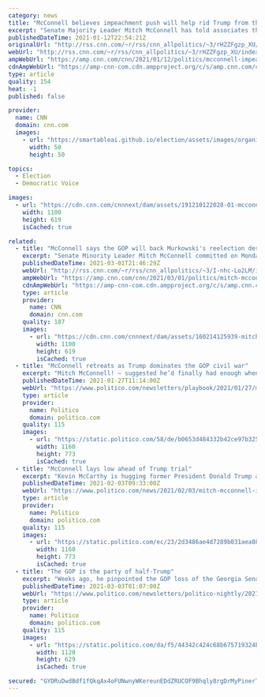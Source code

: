 ```yaml
---
category: news
title: "McConnell believes impeachment push will help rid Trump from the GOP, but has not said if he will vote to convict"
excerpt: "Senate Majority Leader Mitch McConnell has told associates that he thinks President Donald Trump committed impeachable offenses when he incited a deadly mob to attack the US Capitol last week and that he's \"pleased\" Democrats are working to impeach the President, The New York Times reported Tuesday.\n"
publishedDateTime: 2021-01-12T22:54:21Z
originalUrl: "http://rss.cnn.com/~r/rss/cnn_allpolitics/~3/rHZZFgzp_XU/index.html"
webUrl: "http://rss.cnn.com/~r/rss/cnn_allpolitics/~3/rHZZFgzp_XU/index.html"
ampWebUrl: "https://amp.cnn.com/cnn/2021/01/12/politics/mcconnell-impeachment-trump-capitol-riot/index.html"
cdnAmpWebUrl: "https://amp-cnn-com.cdn.ampproject.org/c/s/amp.cnn.com/cnn/2021/01/12/politics/mcconnell-impeachment-trump-capitol-riot/index.html"
type: article
quality: 154
heat: -1
published: false

provider:
  name: CNN
  domain: cnn.com
  images:
    - url: "https://smartableai.github.io/election/assets/images/organizations/cnn.com-50x50.jpg"
      width: 50
      height: 50

topics:
  - Election
  - Democratic Voice

images:
  - url: "https://cdn.cnn.com/cnnnext/dam/assets/191210122028-01-mcconnell-trump-file-super-tease.jpg"
    width: 1100
    height: 619
    isCached: true

related:
  - title: "McConnell says the GOP will back Murkowski's reelection despite Trump threat"
    excerpt: "Senate Minority Leader Mitch McConnell committed on Monday that Senate Republicans will support GOP Sen. Lisa Murkowski's reelection bid in 2022 despite former President Donald Trump advocating that the GOP \"get rid of\" the 17 Republicans in Congress who voted against him during his second impeachment.\n"
    publishedDateTime: 2021-03-01T21:46:29Z
    webUrl: "http://rss.cnn.com/~r/rss/cnn_allpolitics/~3/I-nhc-Lo2LM/index.html"
    ampWebUrl: "https://amp.cnn.com/cnn/2021/03/01/politics/mitch-mcconnell-lisa-murkowski-support/index.html"
    cdnAmpWebUrl: "https://amp-cnn-com.cdn.ampproject.org/c/s/amp.cnn.com/cnn/2021/03/01/politics/mitch-mcconnell-lisa-murkowski-support/index.html"
    type: article
    provider:
      name: CNN
      domain: cnn.com
    quality: 187
    images:
      - url: "https://cdn.cnn.com/cnnnext/dam/assets/160214125939-mitch-mcconnell-jan-27-super-tease.jpg"
        width: 1100
        height: 619
        isCached: true
  - title: "McConnell retreats as Trump dominates the GOP civil war"
    excerpt: "Mitch McConnell! — suggested he’d finally had enough when, in his words, a “mob” of protesters that “was fed lies” stormed Congress after “they were provoked by the president.” McConnell, the NYT reported,"
    publishedDateTime: 2021-01-27T11:14:00Z
    webUrl: "https://www.politico.com/newsletters/playbook/2021/01/27/mcconnell-retreats-as-trump-dominates-the-gop-civil-war-491540"
    type: article
    provider:
      name: Politico
      domain: politico.com
    quality: 115
    images:
      - url: "https://static.politico.com/58/de/b0653d484332b42ce97b3255aab1/210127-mcconnell-ap-773.jpg"
        width: 1160
        height: 773
        isCached: true
  - title: "McConnell lays low ahead of Trump trial"
    excerpt: "Kevin McCarthy is hugging former President Donald Trump as tightly as he can. Liz Cheney voted to impeach him. But Mitch McConnell isn’t making any sudden movements as House Republicans tear each other apart in Trump's wake."
    publishedDateTime: 2021-02-03T09:33:00Z
    webUrl: "https://www.politico.com/news/2021/02/03/mitch-mcconnell-impeachment-trump-trial-465188"
    type: article
    provider:
      name: Politico
      domain: politico.com
    quality: 115
    images:
      - url: "https://static.politico.com/ec/23/2d3486ae4d7289b031aea889cc8c/20210202-mitch-mcconnell-gty-773.jpg"
        width: 1160
        height: 773
        isCached: true
  - title: "The GOP is the party of half-Trump"
    excerpt: "Weeks ago, he pinpointed the GOP loss of the Georgia Senate seats on Mitch McConnell’s refusal to consider the measure. Now Biden is pushing a massive stimulus bill of roughly the same size and with similar direct payments."
    publishedDateTime: 2021-03-03T01:07:00Z
    webUrl: "https://www.politico.com/newsletters/politico-nightly/2021/03/02/the-gop-is-the-party-of-half-trump-491958"
    type: article
    provider:
      name: Politico
      domain: politico.com
    quality: 115
    images:
      - url: "https://static.politico.com/da/f5/44342c424c68b675719324b1106b/politico.jpg"
        width: 1120
        height: 629
        isCached: true

secured: "GYDRuDwdBdf1fQkqAx4oFUNwnyWKereunEDdZRUCOF9Bhqly8rgDrMyPinerTC6Rfm0Yok1rQERCmSeC9i3L4A74MUD0N7GuE3Vhs0XHBPei5FMHQy+QEbtdoYWMXPOl/9OYCST7+NW+K22W5YvXtQC8JTjc2A7qMV4WYT2jGhwq4ufaiDdHP1nKHriZYZw0EFdbUPrVS+nCkeLvDKcHzg4bFsxIt/FEPnhldn0hTRZNhwesQanDhas1A5rgJ8dcRw4vXWhSjEiEhWHrI78yw4cPfmYrDW8nNe7H6EQn8nsOhWMkYqBZuIZ745IiD3MTUKs7CJLlJF7bQXfeQi2A6mhguOFoxOOd2o9GFdgioVw=;JRa//E2dcf92UnipVJMgrQ=="
---
```


